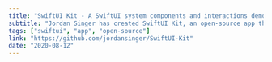 ```yaml
---
title: "SwiftUI Kit - A SwiftUI system components and interactions demo app"
subtitle: "Jordan Singer has created SwiftUI Kit, an open-source app that demonstrates SwiftUI system components and interactions. The app can be used to see how views appear, and interactions work when using default system components, and the source code is available as a reference."
tags: ["swiftui", "app", "open-source"]
link: "https://github.com/jordansinger/SwiftUI-Kit"
date: "2020-08-12"
---
```

